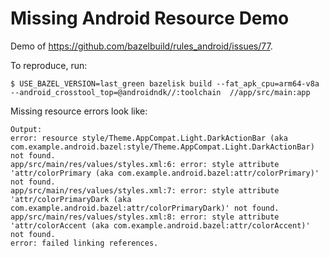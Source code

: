 # Missing Android Resource Demo

Demo of https://github.com/bazelbuild/rules_android/issues/77.

To reproduce, run:
```
$ USE_BAZEL_VERSION=last_green bazelisk build --fat_apk_cpu=arm64-v8a --android_crosstool_top=@androidndk//:toolchain  //app/src/main:app
```

Missing resource errors look like:
```
Output:
error: resource style/Theme.AppCompat.Light.DarkActionBar (aka com.example.android.bazel:style/Theme.AppCompat.Light.DarkActionBar) not found.
app/src/main/res/values/styles.xml:6: error: style attribute 'attr/colorPrimary (aka com.example.android.bazel:attr/colorPrimary)' not found.
app/src/main/res/values/styles.xml:7: error: style attribute 'attr/colorPrimaryDark (aka com.example.android.bazel:attr/colorPrimaryDark)' not found.
app/src/main/res/values/styles.xml:8: error: style attribute 'attr/colorAccent (aka com.example.android.bazel:attr/colorAccent)' not found.
error: failed linking references.
```
